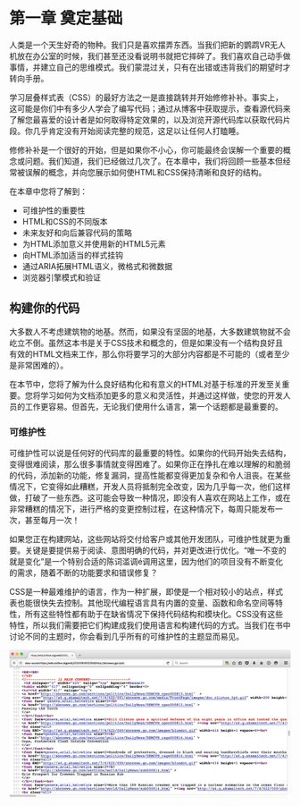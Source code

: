 # 第一章  奠定基础

人类是一个天生好奇的物种。我们只是喜欢摆弄东西。当我们把新的鹦鹉VR无人机放在办公室的时候，我们甚至还没看说明书就把它摔碎了。我们喜欢自己动手做事情，并建立自己的思维模式。我们蒙混过关，只有在出错或违背我们的期望时才转向手册。

学习层叠样式表（CSS）的最好方法之一是直接跳转并开始修修补补。事实上，这可能是你们中有多少人学会了编写代码；通过从博客中获取提示，查看源代码来了解您最喜爱的设计者是如何取得特定效果的，以及浏览开源代码库以获取代码片段。你几乎肯定没有开始阅读完整的规范，这足以让任何人打瞌睡。

修修补补是一个很好的开始，但是如果你不小心，你可能最终会误解一个重要的概念或问题。我们知道，我们已经做过几次了。在本章中，我们将回顾一些基本但经常被误解的概念，并向您展示如何使HTML和CSS保持清晰和良好的结构。

在本章中您将了解到：

* 可维护性的重要性
* HTML和CSS的不同版本
* 未来友好和向后兼容代码的策略
* 为HTML添加意义并使用新的HTML5元素
* 向HTML添加适当的样式挂钩
* 通过ARIA拓展HTML语义，微格式和微数据
* 浏览器引擎模式和验证

## 构建你的代码

大多数人不考虑建筑物的地基。然而，如果没有坚固的地基，大多数建筑物就不会屹立不倒。虽然这本书是关于CSS技术和概念的，但是如果没有一个结构良好且有效的HTML文档来工作，那么你将要学习的大部分内容都是不可能的（或者至少是非常困难的）。

在本节中，您将了解为什么良好结构化和有意义的HTML对基于标准的开发至关重要。您将学习如何为文档添加更多的意义和灵活性，并通过这样做，使您的开发人员的工作更容易。但首先，无论我们使用什么语言，第一个话题都是最重要的。

### 可维护性

可维护性可以说是任何好的代码库的最重要的特性。如果你的代码开始失去结构，变得很难阅读，那么很多事情就变得困难了。如果你正在挣扎在难以理解的和脆弱的代码，添加新的功能，修复漏洞，提高性能都变得更加复杂和令人沮丧。在某些情况下，它变得如此糟糕，开发人员将抵制完全改变，因为几乎每一次，他们这样做，打破了一些东西。这可能会导致一种情况，即没有人喜欢在网站上工作，或在非常糟糕的情况下，进行严格的变更控制过程，在这种情况下，每周只能发布一次，甚至每月一次！

如果您正在构建网站，这些网站将交付给客户或其他开发团队，可维护性就更为重要。关键是要提供易于阅读、意图明确的代码，并对更改进行优化。“唯一不变的就是变化”是一个特别合适的陈词滥调é调用这里，因为他们的项目没有不断变化的需求，随着不断的功能要求和错误修复？

CSS是一种最难维护的语言，作为一种扩展，即使是一个相对较小的站点，样式表也能很快失去控制。其他现代编程语言具有内置的变量、函数和命名空间等特性，所有这些特性都有助于在缺省情况下保持代码结构和模块化。CSS没有这些特性，所以我们需要把它们构建成我们使用语言和构建代码的方式。当我们在书中讨论不同的主题时，你会看到几乎所有的可维护性的主题显而易见。

![](/assets/figure1-1.png)



